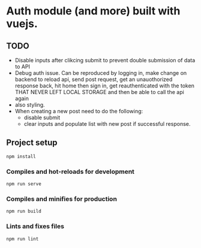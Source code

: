 # Auth module (and more) built with vuejs. 

## TODO

- Disable inputs after clikcing submit to prevent double submission of data to API
- Debug auth issue. Can be reproduced by logging in, make change on backend to reload api, send post request, get an unauothorized response back, hit home then sign in, get reauthenticated with the token THAT NEVER LEFT LOCAL STORAGE and then be able to call the api again 
- also styling.
- When creating a new post need to do the following: 
    - disable submit
    - clear inputs and populate list with new post if successful response. 

## Project setup
```
npm install
```

### Compiles and hot-reloads for development
```
npm run serve
```

### Compiles and minifies for production
```
npm run build
```

### Lints and fixes files
```
npm run lint
```


